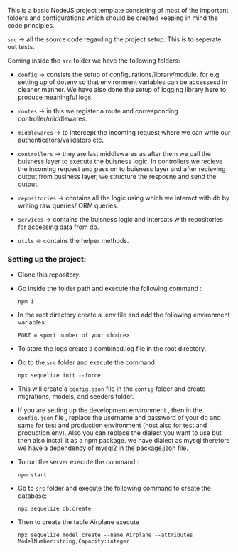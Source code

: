 This is a basic NodeJS project template consisting of most of the important folders and configurations which should be created keeping in mind the code principles.

`src` -> all the source code regarding the project setup. This is to seperate out tests.

Coming inside the `src` folder we have the following folders:

- `config` -> consists the setup of configurations/library/module. for e.g setting up of dotenv so that environment variables can be accessesd in cleaner manner. We have also done the setup of logging library here to produce meaningful logs.

- `routes` -> in this we register a route and corresponding controller/middlewares.

- `middlewares` -> to intercept the incoming request where we can write our authenticators/validators etc.

- `controllers` -> they are last middlewares as after them we call the buisness layer to execute the buisness logic. In controllers we recieve the incoming request and pass on to buisness layer and after recieving output from business layer, we structure the resposne and send the output.

- `repositories` -> contains all the logic using which we interact with db by writing raw queries/ ORM queries.

- `services` -> contains the buisness logic and intercats with repositories for accessing data from db.

- `utils` -> contains the helper methods.

### Setting up the project:

- Clone this repository.

- Go inside the folder path and execute the following command :

  ```
  npm i
  ```

- In the root directory create a .env file and add the following environment variables:

  ```
  PORT = <port number of your choice>
  ```

- To store the logs create a combined.log file in the root directory.

- Go to the `src` folder and execute the command:

  ```
  npx sequelize init --force
  ```

- This will create a `config.json` file in the `config` folder and create migrations, models, and seeders folder.

- If you are setting up the development environment , then in the `config.json` file , replace the username and password of your db and same for test and production environment (host also for test and production env). Also you can replace the dialect you want to use but then also install it as a npm package. we have dialect as mysql therefore we have a dependency of mysql2 in the package.json file.

- To run the server execute the command :

  ```
  npm start
  ```

- Go to `src` folder and execute the following command to create the database:

  ```
  npx sequelize db:create
  ```

- Then to create the table Airplane execute

  ```
  npx sequelize model:create --name Airplane --attributes ModelNumber:string,Capacity:integer
  ```
